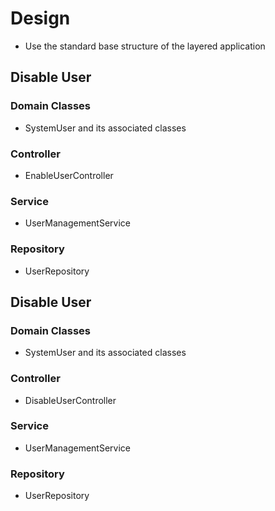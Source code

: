 # Design

- Use the standard base structure of the layered application

## Disable User

### Domain Classes

- SystemUser and its associated classes

### Controller

- EnableUserController

### Service

- UserManagementService

### Repository

- UserRepository

## Disable User
### Domain Classes

- SystemUser and its associated classes

### Controller

- DisableUserController

### Service

- UserManagementService

### Repository

- UserRepository
